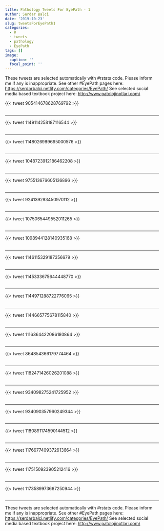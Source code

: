```yaml
---
title: Pathology Tweets For EyePath - 1
author: Serdar Balci
date: '2019-10-23'
slug: tweetsForEyePath1
categories:
  - R
  - tweets
  - pathology
  - EyePath
tags: []
image:
  caption: ''
  focal_point: ''
---
```



These tweets are selected automatically with #rstats code. Please inform me if any is inappropriate.
See other #EyePath pages here: https://serdarbalci.netlify.com/categories/EyePath/ 
See selected social media based textbook project here: http://www.patolojinotlari.com/

{{< tweet 905414678628769792 >}}
<br>
<br>
<hr>
{{< tweet 1149114258187116544 >}}
<br>
<br>
<hr>
{{< tweet 1148026989695000576 >}}
<br>
<br>
<hr>
{{< tweet 1048723912186462208 >}}
<br>
<br>
<hr>
{{< tweet 975513676605136896 >}}
<br>
<br>
<hr>
{{< tweet 924139283450970112 >}}
<br>
<br>
<hr>
{{< tweet 1075065449552011265 >}}
<br>
<br>
<hr>
{{< tweet 1098944128140935168 >}}
<br>
<br>
<hr>
{{< tweet 1146115329187356679 >}}
<br>
<br>
<hr>
{{< tweet 1145333675644448770 >}}
<br>
<br>
<hr>
{{< tweet 1144971288722776065 >}}
<br>
<br>
<hr>
{{< tweet 1144665775678115840 >}}
<br>
<br>
<hr>
{{< tweet 1116364422086180864 >}}
<br>
<br>
<hr>
{{< tweet 864854366179774464 >}}
<br>
<br>
<hr>
{{< tweet 1182471426026201088 >}}
<br>
<br>
<hr>
{{< tweet 934098275241725952 >}}
<br>
<br>
<hr>
{{< tweet 934090357960249344 >}}
<br>
<br>
<hr>
{{< tweet 1180891174590144512 >}}
<br>
<br>
<hr>
{{< tweet 1176977409372913664 >}}
<br>
<br>
<hr>
{{< tweet 1175150923905212416 >}}
<br>
<br>
<hr>
{{< tweet 1173589973687250944 >}}
<br>
<br>
<hr>


These tweets are selected automatically with #rstats code. Please inform me if any is inappropriate.
See other #EyePath pages here: https://serdarbalci.netlify.com/categories/EyePath/ 
See selected social media based textbook project here: http://www.patolojinotlari.com/
